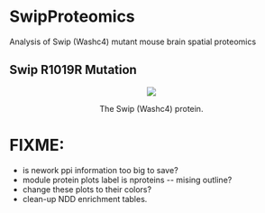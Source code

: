 # SwipProteomics

Analysis of Swip (Washc4) mutant mouse brain spatial proteomics

## Swip R1019R Mutation

<p align="center">
  <img src="./models/Swip.gif" />
</p>
<p align="center">The Swip (Washc4) protein.<p align="center">

# FIXME:
* is nework ppi information too big to save?
* module protein plots label is nproteins -- mising outline?
* change these plots to their colors?
* clean-up NDD enrichment tables.


